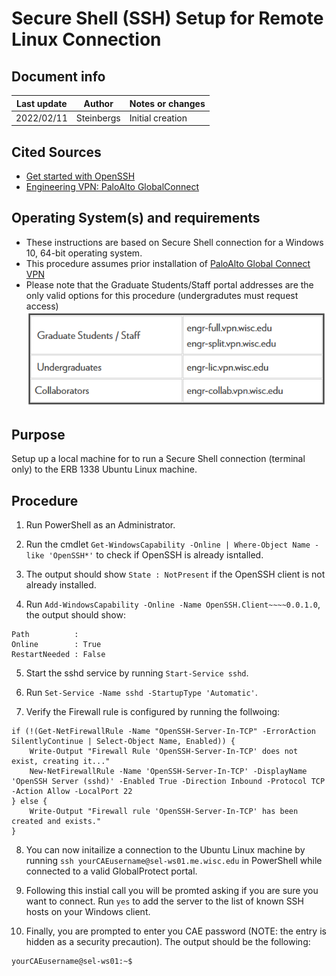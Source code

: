 # Secure Shell (SSH) Setup for Remote Linux Connection

## Document info

| Last update | Author         | Notes or changes                    |
|-------------|----------------|-------------------------------------|
| 2022/02/11  | Steinbergs     | Initial creation                    |

## Cited Sources
* [Get started with OpenSSH](https://github.com/MicrosoftDocs/windowsserverdocs/blob/main/WindowsServerDocs/administration/OpenSSH/OpenSSH_Install_FirstUse.md)
* [Engineering VPN: PaloAlto GlobalConnect](https://kb.wisc.edu/cae/page.php?id=84859)


## Operating System(s) and requirements
* These instructions are based on Secure Shell connection for a Windows 10, 64-bit operating system. 
* This procedure assumes prior installation of [PaloAlto Global Connect VPN](https://kb.wisc.edu/cae/page.php?id=84859)
* Please note that the Graduate Students/Staff portal addresses are the only valid options for this procedure (undergradutes must request access)
    ![](./portal_address.PNG)

## Purpose
Setup up a local machine for to run a Secure Shell connection (terminal only) to the ERB 1338 Ubuntu Linux machine.

## Procedure

1. Run PowerShell as an Administrator.

2. Run the cmdlet `Get-WindowsCapability -Online | Where-Object Name -like 'OpenSSH*'` to check if OpenSSH is already isntalled.

3. The output should show `State : NotPresent` if the OpenSSH client is not already installed.

4. Run `Add-WindowsCapability -Online -Name OpenSSH.Client~~~~0.0.1.0`, the output should show:

```
Path          :
Online        : True
RestartNeeded : False
```

5. Start the sshd service by running `Start-Service sshd`.

6. Run `Set-Service -Name sshd -StartupType 'Automatic'`.

7. Verify the Firewall rule is configured by running the follwoing:

```
if (!(Get-NetFirewallRule -Name "OpenSSH-Server-In-TCP" -ErrorAction SilentlyContinue | Select-Object Name, Enabled)) {
    Write-Output "Firewall Rule 'OpenSSH-Server-In-TCP' does not exist, creating it..."
    New-NetFirewallRule -Name 'OpenSSH-Server-In-TCP' -DisplayName 'OpenSSH Server (sshd)' -Enabled True -Direction Inbound -Protocol TCP -Action Allow -LocalPort 22
} else {
    Write-Output "Firewall rule 'OpenSSH-Server-In-TCP' has been created and exists."
}
```

8. You can now initailize a connection to the Ubuntu Linux machine by running `ssh yourCAEusername@sel-ws01.me.wisc.edu` in PowerShell while connected to a valid GlobalProtect portal.

9. Following this instial call you will be promted asking if you are sure you want to connect. Run `yes` to add the server to the list of known SSH hosts on your Windows client.

10. Finally, you are prompted to enter you CAE password (NOTE: the entry is hidden as a security precaution). The output should be the following:

```
yourCAEusername@sel-ws01:~$
```

